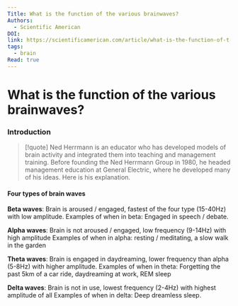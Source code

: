 ```yaml
---
Title: What is the function of the various brainwaves?
Authors:
  - Scientific American
DOI: 
link: https://scientificamerican.com/article/what-is-the-function-of-t-1997-12-22/
tags:
  - brain
Read: true
---
```


# What is the function of the various brainwaves?

### Introduction
>[!quote] Ned Herrmann is an educator who has developed models of brain activity and integrated them into teaching and management training. Before founding the Ned Herrmann Group in 1980, he headed management education at General Electric, where he developed many of his ideas. Here is his explanation.

#### Four types of brain waves
**Beta waves**: Brain is aroused / engaged, fastest of the four type (15-40Hz) with low amplitude.
Examples of when in beta: Engaged in speech / debate.

**Alpha waves**: Brain is not aroused / engaged, low frequency (9-14Hz) with high amplitude
Examples of when in alpha: resting / meditating, a slow walk in the garden

**Theta waves**: Brain is engaged in daydreaming, lower frequency than alpha (5-8Hz) with higher amplitude.
Examples of when in theta: Forgetting the past 5km of a car ride, daydreaming at work, REM sleep

**Delta waves**: Brain is not in use, lowest frequency (2-4Hz) with highest amplitude of all
Examples of when in delta: Deep dreamless sleep.

